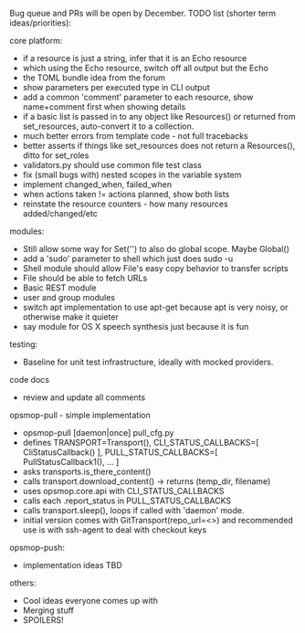 Bug queue and PRs will be open by December.  TODO list (shorter term ideas/priorities):

core platform:
* if a resource is just a string, infer that it is an Echo resource
* which using the Echo resource, switch off all output but the Echo
* the TOML bundle idea from the forum
* show parameters per executed type in CLI output
* add a common 'comment' parameter to each resource, show name+comment first when showing details
* if a basic list is passed in to any object like Resources() or returned from set_resources, auto-convert it to a collection.
* much better errors from template code - not full tracebacks
* better asserts if things like set_resources does not return a Resources(), ditto for set_roles
* validators.py should use common file test class
* fix (small bugs with) nested scopes in the variable system
* implement changed_when, failed_when
* when actions taken != actions planned, show both lists
* reinstate the resource counters - how many resources added/changed/etc

modules:
* Still allow some way for Set('') to also do global scope.  Maybe Global()
* add a 'sudo' parameter to shell which just does sudo -u
* Shell module should allow File's easy copy behavior to transfer scripts
* File should be able to fetch URLs
* Basic REST module
* user and group modules
* switch apt implementation to use apt-get because apt is very noisy, or otherwise make it quieter
* say module for OS X speech synthesis just because it is fun

testing:
* Baseline for unit test infrastructure, ideally with mocked providers.

code docs
* review and update all comments

opsmop-pull - simple implementation
* opsmop-pull [daemon|once] pull_cfg.py
* defines TRANSPORT=Transport(), CLI_STATUS_CALLBACKS=[ CliStatusCallback() ], PULL_STATUS_CALLBACKS=[ PullStatusCallback1(), ... ]
* asks transports.is_there_content()
* calls transport.download_content() -> returns (temp_dir, filename)
* uses opsmop.core.api with CLI_STATUS_CALLBACKS
* calls each .report_status in PULL_STATUS_CALLBACKS
* calls transport.sleep(), loops if called with 'daemon' mode.
* initial version comes with GitTransport(repo_url=<>) and recommended use is with ssh-agent to deal with checkout keys

opsmop-push:
* implementation ideas TBD

others:
* Cool ideas everyone comes up with
* Merging stuff
* SPOILERS!


